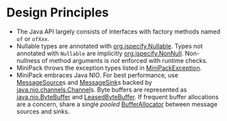 # Design Principles

* The Java API largely consists of interfaces with factory methods named `of` or `ofXxx`.
* Nullable types are annotated with [org.jspecify.Nullable][1].
  Types not annotated with `Nullable` are implicitly [org.jspecify.NonNull][2].
  Non-nullness of method arguments is *not* enforced with runtime checks.
* MiniPack throws the exception types listed in [MiniPackException][3].
* MiniPack embraces Java NIO. 
  For best performance, use [MessageSource][4]s and [MessageSink][5]s
  backed by [java.nio.channels.Channel][6]s.
  Byte buffers are represented as [java.nio.ByteBuffer][7] and [LeasedByteBuffer][8].
  If frequent buffer allocations are a concern,
  share a single *pooled* [BufferAllocator][9] between message sources and sinks.

[1]: https://jspecify.dev/docs/api/org/jspecify/annotations/Nullable.html
[2]: https://jspecify.dev/docs/api/org/jspecify/annotations/NonNull.html
[3]: https://odenix.github.io/minipack/api/io/github/odenix/minipack/MiniPackException.html
[4]: https://odenix.github.io/minipack/api/io/github/odenix/minipack/MessageSource.html
[5]: https://odenix.github.io/minipack/api/io/github/odenix/minipack/MessageSink.html
[6]: https://docs.oracle.com/en/java/javase/17/docs/api/java.base/java/nio/channels/Channel.html
[7]: https://docs.oracle.com/en/java/javase/17/docs/api/java.base/java/nio/ByteBuffer.html
[8]: https://docs.oracle.com/en/java/javase/17/docs/api/java.base/java/nio/LeasedByteBuffer.html
[9]: https://odenix.github.io/minipack/api/io/github/odenix/minipack/BufferAllocator.html